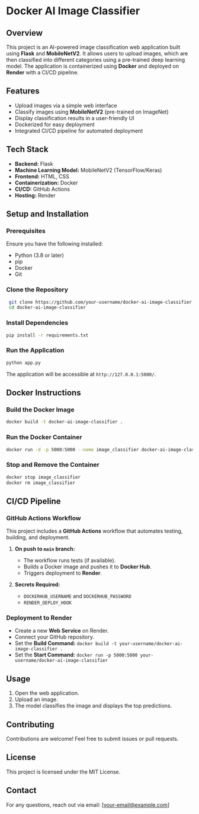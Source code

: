 # Docker AI Image Classifier

## Overview
This project is an AI-powered image classification web application built using **Flask** and **MobileNetV2**. It allows users to upload images, which are then classified into different categories using a pre-trained deep learning model. The application is containerized using **Docker** and deployed on **Render** with a CI/CD pipeline.

## Features
- Upload images via a simple web interface
- Classify images using **MobileNetV2** (pre-trained on ImageNet)
- Display classification results in a user-friendly UI
- Dockerized for easy deployment
- Integrated CI/CD pipeline for automated deployment

## Tech Stack
- **Backend:** Flask
- **Machine Learning Model:** MobileNetV2 (TensorFlow/Keras)
- **Frontend:** HTML, CSS
- **Containerization:** Docker
- **CI/CD:** GitHub Actions
- **Hosting:** Render

## Setup and Installation
### Prerequisites
Ensure you have the following installed:
- Python (3.8 or later)
- pip
- Docker
- Git

### Clone the Repository
```sh
 git clone https://github.com/your-username/docker-ai-image-classifier.git
 cd docker-ai-image-classifier
```

### Install Dependencies
```sh
pip install -r requirements.txt
```

### Run the Application
```sh
python app.py
```
The application will be accessible at `http://127.0.0.1:5000/`.

## Docker Instructions
### Build the Docker Image
```sh
docker build -t docker-ai-image-classifier .
```

### Run the Docker Container
```sh
docker run -d -p 5000:5000 --name image_classifier docker-ai-image-classifier
```

### Stop and Remove the Container
```sh
docker stop image_classifier
docker rm image_classifier
```

## CI/CD Pipeline
### GitHub Actions Workflow
This project includes a **GitHub Actions** workflow that automates testing, building, and deployment.

1. **On push to `main` branch:**
   - The workflow runs tests (if available).
   - Builds a Docker image and pushes it to **Docker Hub**.
   - Triggers deployment to **Render**.

2. **Secrets Required:**
   - `DOCKERHUB_USERNAME` and `DOCKERHUB_PASSWORD`
   - `RENDER_DEPLOY_HOOK`

### Deployment to Render
- Create a new **Web Service** on Render.
- Connect your GitHub repository.
- Set the **Build Command:** `docker build -t your-username/docker-ai-image-classifier .`
- Set the **Start Command:** `docker run -p 5000:5000 your-username/docker-ai-image-classifier`

## Usage
1. Open the web application.
2. Upload an image.
3. The model classifies the image and displays the top predictions.

## Contributing
Contributions are welcome! Feel free to submit issues or pull requests.

## License
This project is licensed under the MIT License.

## Contact
For any questions, reach out via email: [your-email@example.com]
